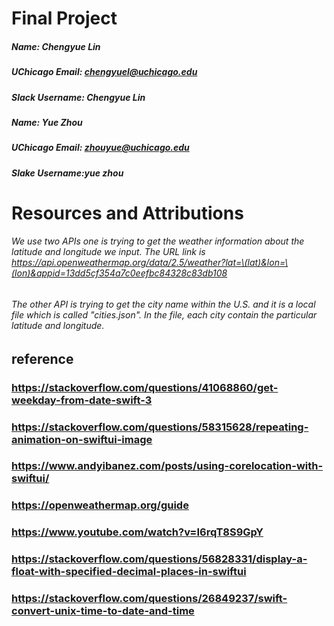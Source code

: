 # Final Project
##### Name: Chengyue Lin
##### UChicago Email: chengyuel@uchicago.edu
##### Slack Username: Chengyue Lin
##### Name: Yue Zhou
##### UChicago Email: zhouyue@uchicago.edu
##### Slake Username:yue zhou


# Resources and Attributions
###### We use two APIs one is trying to get the weather information about the latitude and longitude we input. The URL link is https://api.openweathermap.org/data/2.5/weather?lat=\(lat)&lon=\(lon)&appid=13dd5cf354a7c0eefbc84328c83db108
###### The other API is trying to get the city name within the U.S. and it is a local file which is called "cities.json". In the file, each city contain the particular latitude and longitude.  
## reference
### https://stackoverflow.com/questions/41068860/get-weekday-from-date-swift-3
### https://stackoverflow.com/questions/58315628/repeating-animation-on-swiftui-image

### https://www.andyibanez.com/posts/using-corelocation-with-swiftui/
### https://openweathermap.org/guide

### https://www.youtube.com/watch?v=I6rqT8S9GpY
### https://stackoverflow.com/questions/56828331/display-a-float-with-specified-decimal-places-in-swiftui

### https://stackoverflow.com/questions/26849237/swift-convert-unix-time-to-date-and-time
